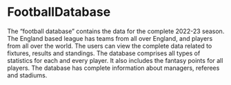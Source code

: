 # FootballDatabase

The “football database” contains the data for the complete 2022-23 season. The England based league has teams from all over England, and players from all over the world. The users can view the complete data related to fixtures, results and standings. The database comprises all types of statistics for each and every player. It also includes the fantasy points for all players. The database has complete information about managers, referees and stadiums.
